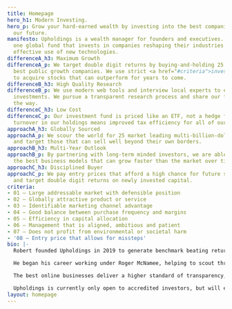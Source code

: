 ```yaml
---
title: Homepage
hero_h1: Modern Investing.
hero_p: Grow your hard-earned wealth by investing into the best companies building
  our future.
manifesto: Upholdings is a wealth manager for founders and executives. We operate
  one global fund that invests in companies reshaping their industries through the
  effective use of new technologies.
differenceA_h3: Maximum Growth
differenceA_p: We target double digit returns by buying-and-holding 25 of the world’s
  best public growth companies. We use strict <a href="#criteria">investment criteria</a>
  to acquire stocks that can outperform for years to come.
differenceB_h3: High Quality Research
differenceB_p: We use modern web tools and interview local experts to evaluate target
  investments. We pursue a transparent research process and share our findings along
  the way.
differenceC_h3: Low Cost
differenceC_p: Our investment fund is priced like an ETF, not a hedge fund. And low
  turnover in our holdings means improved tax efficiency for all of our investors.
approachA_h3: Globally Sourced
approachA_p: We scour the world for 25 market leading multi-billion-dollar companies,
  and target those that can sell well beyond their own borders.
approachB_h3: Multi-Year Outlook
approachB_p: By partnering with long-term minded investors, we are able to select
  the best business models that can grow faster than the market over time.
approachC_h3: Disciplined Buyer
approachC_p: We pay entry prices that afford a high chance for future share appreciation,
  and target double digit returns on newly invested capital.
criteria:
- 01 — Large addressable market with defensible position
- 02 — Globally attractive product or service
- 03 — Identifiable marketing channel advantage
- 04 — Good balance between purchase frequency and margins
- 05 — Efficiency in capital allocation
- 06 — Management that is aligned, ambitious and patient
- 07 — Does not profit from environmental or societal harm
- '08 — Entry price that allows for missteps'
bio: |-
  Robert founded Upholdings in 2019 to generate benchmark beating returns for the next generation of investors.

  He began his career working under Roger McNamee, helping to scout through new opportunities created by the early rise of the internet. He then joined Everlane to help grow an online-first retailer into an internationally recognized brand.

  The best online businesses deliver a higher standard of transparency, quality, and price. Upholdings was borne out of the opportunity to do exactly that with investing.

  Upholdings is currently only open to accredited investors, but will eventually be widely accessible via a tax- and fee-efficient ETF.
layout: homepage
---
```


